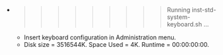 * >>>>>>>>> Running inst-std-system-keyboard.sh ...
  * Insert keyboard configuration in Administration menu.
  * Disk size = 3516544K. Space Used = 4K. Runtime = 00:00:00:00.
